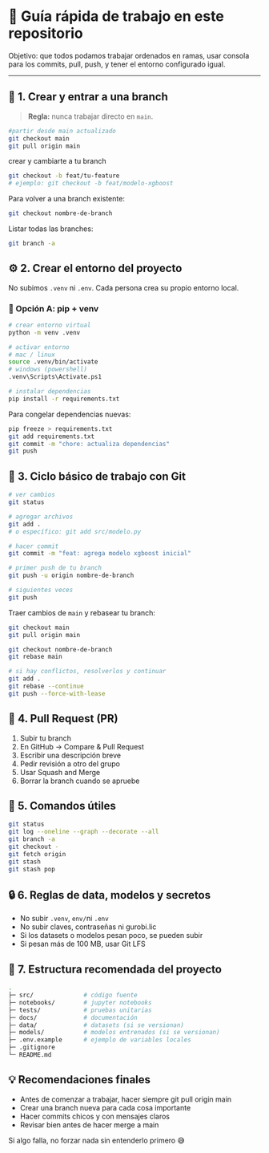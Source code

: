 # 🧭 Guía rápida de trabajo en este repositorio

Objetivo: que todos podamos trabajar ordenados en ramas, usar consola para los commits, pull, push, y tener el entorno configurado igual.

---

## 🌱 1. Crear y entrar a una branch

> **Regla:** nunca trabajar directo en `main`.

```bash
#partir desde main actualizado
git checkout main
git pull origin main
```
crear y cambiarte a tu branch
```bash
git checkout -b feat/tu-feature
# ejemplo: git checkout -b feat/modelo-xgboost
```

Para volver a una branch existente:

```bash
git checkout nombre-de-branch
```
Listar todas las branches:

```bash
git branch -a
```
## ⚙️ 2. Crear el entorno del proyecto
No subimos `.venv` ni `.env`.
Cada persona crea su propio entorno local.

### 🔹 Opción A: pip + venv
```bash
# crear entorno virtual
python -m venv .venv

# activar entorno
# mac / linux
source .venv/bin/activate
# windows (powershell)
.venv\Scripts\Activate.ps1

# instalar dependencias
pip install -r requirements.txt
```

Para congelar dependencias nuevas:

```bash
pip freeze > requirements.txt
git add requirements.txt
git commit -m "chore: actualiza dependencias"
git push
```


## 🔁 3. Ciclo básico de trabajo con Git
```bash
# ver cambios
git status

# agregar archivos
git add .
# o específico: git add src/modelo.py

# hacer commit
git commit -m "feat: agrega modelo xgboost inicial"

# primer push de tu branch
git push -u origin nombre-de-branch

# siguientes veces
git push
```

Traer cambios de `main` y rebasear tu branch:

```bash
git checkout main
git pull origin main

git checkout nombre-de-branch
git rebase main

# si hay conflictos, resolverlos y continuar
git add .
git rebase --continue
git push --force-with-lease
```

## 🔀 4. Pull Request (PR)
1. Subir tu branch
2. En GitHub → Compare & Pull Request
3. Escribir una descripción breve
4. Pedir revisión a otro del grupo
5. Usar Squash and Merge
6. Borrar la branch cuando se apruebe

## 🧩 5. Comandos útiles
```bash
git status
git log --oneline --graph --decorate --all
git branch -a
git checkout -
git fetch origin
git stash
git stash pop
```

## 🔒 6. Reglas de data, modelos y secretos
- No subir `.venv`, `env/`ni `.env`
- No subir claves, contraseñas ni gurobi.lic
- Si los datasets o modelos pesan poco, se pueden subir
- Si pesan más de 100 MB, usar Git LFS


## 📂 7. Estructura recomendada del proyecto
```bash
.
├─ src/              # código fuente
├─ notebooks/        # jupyter notebooks
├─ tests/            # pruebas unitarias
├─ docs/             # documentación
├─ data/             # datasets (si se versionan)
├─ models/           # modelos entrenados (si se versionan)
├─ .env.example      # ejemplo de variables locales
├─ .gitignore
└─ README.md
```

## 💡 Recomendaciones finales
- Antes de comenzar a trabajar, hacer siempre git pull origin main
- Crear una branch nueva para cada cosa importante
- Hacer commits chicos y con mensajes claros
- Revisar bien antes de hacer merge a main

Si algo falla, no forzar nada sin entenderlo primero 😅



